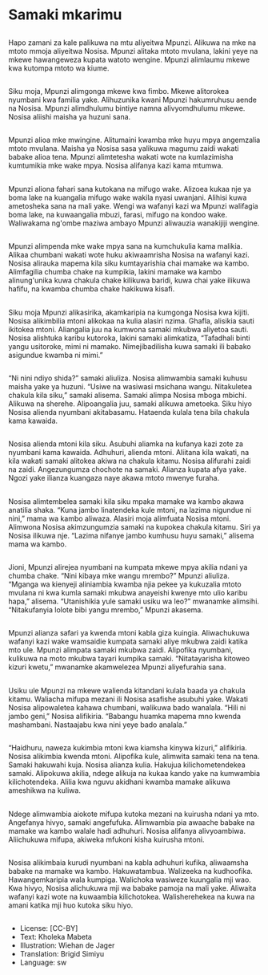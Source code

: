 # Samaki mkarimu

##
Hapo zamani za kale palikuwa na mtu aliyeitwa
Mpunzi.
Alikuwa na mke na mtoto mmoja aliyeitwa Nosisa.
Mpunzi alitaka mtoto mvulana, lakini yeye na mkewe
hawangeweza kupata watoto wengine.
Mpunzi alimlaumu mkewe kwa kutompa mtoto wa
kiume.

##
Siku moja, Mpunzi alimgonga mkewe kwa fimbo.
Mkewe alitorokea nyumbani kwa familia yake.
Alihuzunika kwani Mpunzi hakumruhusu aende na
Nosisa.
Mpunzi alimdhulumu bintiye namna alivyomdhulumu
mkewe.
Nosisa aliishi maisha ya huzuni sana.

##
Mpunzi alioa mke mwingine. Alitumaini kwamba mke
huyu mpya angemzalia mtoto mvulana.
Maisha ya Nosisa sasa yalikuwa magumu zaidi
wakati babake alioa tena.
Mpunzi alimtetesha wakati wote na kumlazimisha
kumtumikia mke wake mpya.
Nosisa alifanya kazi kama mtumwa.

##
Mpunzi aliona fahari sana kutokana na mifugo wake.
Alizoea kukaa nje ya boma lake na kuangalia mifugo wake wakila
nyasi uwanjani. Alihisi kuwa ametosheka sana na mali yake.
Wengi wa wafanyi kazi wa Mpunzi walifagia boma lake, na
kuwaangalia mbuzi, farasi, mifugo na kondoo wake.
Waliwakama ng'ombe maziwa ambayo Mpunzi aliwauzia wanakijiji
wengine.

##

##
Mpunzi alimpenda mke wake mpya sana na
kumchukulia kama malikia.
Alikaa chumbani wakati wote huku akiwaamrisha
Nosisa na wafanyi kazi.
Nosisa alirauka mapema kila siku kumtayarishia chai
mamake wa kambo.
Alimfagilia chumba chake na kumpikia, lakini
mamake wa kambo alinung'unika kuwa chakula
chake kilikuwa baridi, kuwa chai yake ilikuwa hafifu,
na kwamba chumba chake hakikuwa kisafi.

##
Siku moja Mpunzi alikasirika, akamkaripia na
kumgonga Nosisa kwa kijiti.
Nosisa alikimbilia mtoni alikokaa na kulia alasiri
nzima. Ghafla, alisikia sauti ikitokea mtoni.
Aliangalia juu na kumwona samaki mkubwa aliyetoa
sauti.
Nosisa alishtuka karibu kutoroka, lakini samaki
alimkatiza, “Tafadhali binti yangu usitoroke, mimi ni
mamako. Nimejibadilisha kuwa samaki ili babako
asigundue kwamba ni mimi.”

##
“Ni nini ndiyo shida?” samaki aliuliza. Nosisa
alimwambia samaki kuhusu maisha yake ya huzuni.
“Usiwe na wasiwasi msichana wangu. Nitakuletea
chakula kila siku,” samaki alisema.
Samaki alimpa Nosisa mboga mbichi. Alikuwa na
sherehe. Alipoangalia juu, samaki alikuwa ametoeka.
Siku hiyo Nosisa alienda nyumbani akitabasamu.
Hataenda kulala tena bila chakula kama kawaida.

##
Nosisa alienda mtoni kila siku.
Asubuhi aliamka na kufanya kazi zote za nyumbani
kama kawaida. Adhuhuri, alienda mtoni.
Aliitana kila wakati, na kila wakati samaki alitokea
akiwa na chakula kitamu. Nosisa alifurahi zaidi na
zaidi.
Angezungumza chochote na samaki. Alianza kupata
afya yake. Ngozi yake ilianza kuangaza naye akawa
mtoto mwenye furaha.

##
Nosisa alimtembelea samaki kila siku mpaka
mamake wa kambo akawa anatilia shaka.
“Kuna jambo linatendeka kule mtoni, na lazima
nigundue ni nini,” mama wa kambo aliwaza.
Alasiri moja alimfuata Nosisa mtoni. Alimwona Nosisa
akimzungumzia samaki na kupokea chakula kitamu.
Siri ya Nosisa ilikuwa nje.
“Lazima nifanye jambo kumhusu huyu samaki,”
alisema mama wa kambo.

##
Jioni, Mpunzi alirejea nyumbani na kumpata mkewe
mpya akilia ndani ya chumba chake.
“Nini kibaya mke wangu mrembo?” Mpunzi aliuliza.
“Mganga wa kienyeji aliniambia kwamba njia pekee
ya kukuzalia mtoto mvulana ni kwa kumla samaki
mkubwa anayeishi kwenye mto ulio karibu hapa,”
alisema. “Utanishikia yule samaki usiku wa leo?”
mwanamke alimsihi.
“Nitakufanyia lolote bibi yangu mrembo,” Mpunzi
akasema.

##
Mpunzi alianza safari ya kwenda mtoni kabla giza
kuingia.
Aliwachukuwa wafanyi kazi wake wamsaidie kumpata
samaki aliye mkubwa zaidi katika mto ule.
Mpunzi alimpata samaki mkubwa zaidi. Alipofika
nyumbani, kulikuwa na moto mkubwa tayari kumpika
samaki.
“Nitatayarisha kitoweo kizuri kwetu,” mwanamke
akamwelezea Mpunzi aliyefurahia sana.

##
Usiku ule Mpunzi na mkewe walienda kitandani
kulala baada ya chakula kitamu.
Waliacha mifupa mezani ili Nosisa asafishe asubuhi
yake.
Wakati Nosisa alipowaletea kahawa chumbani,
walikuwa bado wanalala.
“Hili ni jambo geni,” Nosisa alifikiria. “Babangu
huamka mapema mno kwenda mashambani.
Nastaajabu kwa nini yeye bado analala.”

##
“Haidhuru, naweza kukimbia mtoni kwa kiamsha
kinywa kizuri,” alifikiria.
Nosisa alikimbia kwenda mtoni. Alipofika kule,
alimwita samaki tena na tena. Samaki hakuwahi
kuja.
Nosisa alianza kulia. Hakujua kilichometendekea
samaki.
Alipokuwa akilia, ndege alikuja na kukaa kando yake
na kumwambia kilichotendeka.
Alilia kwa nguvu akidhani kwamba mamake alikuwa
ameshikwa na kuliwa.

##
Ndege alimwambia aiokote mifupa kutoka mezani na
kuirusha ndani ya mto.
Angefanya hivyo, samaki angefufuka.
Alimwambia pia awaache babake na mamake wa
kambo walale hadi adhuhuri.
Nosisa alifanya alivyoambiwa. Aliichukuwa mifupa,
akiweka mfukoni kisha kuirusha mtoni.

##
Nosisa alikimbaia kurudi nyumbani na kabla adhuhuri
kufika, aliwaamsha babake na mamake wa kambo.
Hakuwatambua. Walizeeka na kudhoofika.
Hawangemkaripia wala kumpiga.
Walichoka wasiweze kuungalia mji wao.
Kwa hivyo, Nosisa alichukuwa mji wa babake pamoja
na mali yake. Aliwaita wafanyi kazi wote na
kuwaambia kilichotokea.
Walisherehekea na kuwa na amani katika mji huo
kutoka siku hiyo.

##
* License: [CC-BY]
* Text: Kholeka Mabeta
* Illustration: Wiehan de Jager
* Translation: Brigid Simiyu
* Language: sw
